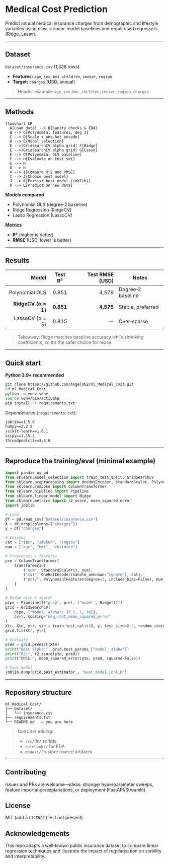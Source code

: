 # Medical Cost Prediction

Predict annual medical insurance charges from demographic and lifestyle variables using classic linear-model baselines and regularised regressors (Ridge, Lasso).

---

## Dataset

`Dataset/insurance.csv` (1,338 rows)

* **Features:** `age`, `sex`, `bmi`, `children`, `smoker`, `region`
* **Target:** `charges` (USD, annual)

> Header example:
> `age,sex,bmi,children,smoker,region,charges`

---

## Methods

```mermaid
flowchart LR
  A[Load data] --> B[Sanity checks & EDA]
  B --> C[Polynomial features, deg 2]
  C --> D[Scale + one-hot encode]
  D --> E{Model selection}
  E -->|GridSearchCV alpha grid| F[Ridge]
  E -->|GridSearchCV alpha grid| G[Lasso]
  E --> O[Polynomial OLS baseline]
  F --> H[Evaluate on test set]
  G --> H
  O --> H
  H --> I[Compare R^2 and RMSE]
  I --> J{Choose best model}
  J --> K[Persist best model (joblib)]
  K --> L[Predict on new data]
```

**Models compared**

* Polynomial OLS (degree‑2 baseline)
* Ridge Regression (RidgeCV)
* Lasso Regression (LassoCV)

**Metrics**

* **R²** (higher is better)
* **RMSE** (USD; lower is better)

---

## Results

|               Model |  Test R²  | Test RMSE (USD) | Notes             |
| ------------------: | :-------: | --------------: | ----------------- |
|      Polynomial OLS |   0.851   |           4,579 | Degree‑2 baseline |
| **RidgeCV (α = 1)** | **0.851** |       **4,575** | Stable, preferred |
|     LassoCV (α = 5) |   0.815   |               — | Over‑sparse       |

> Takeaway: Ridge matches baseline accuracy while shrinking coefficients, so it’s the safer choice for reuse.

---

## Quick start

**Python 3.9+ recommended**

```bash
git clone https://github.com/AngelX62/ml_Medical_Cost.git
cd ml_Medical_Cost
python -m venv venv
source venv/bin/activate
pip install -r requirements.txt
```

Dependencies (`requirements.txt`):

```txt
joblib==1.5.0
numpy==2.2.5
scikit-learn==1.6.1
scipy==1.15.3
threadpoolctl==3.6.0
```

---

## Reproduce the training/eval (minimal example)

```python
import pandas as pd
from sklearn.model_selection import train_test_split, GridSearchCV
from sklearn.preprocessing import OneHotEncoder, StandardScaler, PolynomialFeatures
from sklearn.compose import ColumnTransformer
from sklearn.pipeline import Pipeline
from sklearn.linear_model import Ridge
from sklearn.metrics import r2_score, mean_squared_error
import joblib

# Load
df = pd.read_csv("Dataset/insurance.csv")
X = df.drop(columns=["charges"])
y = df["charges"]

# Columns
cat = ["sex", "smoker", "region"]
num = ["age", "bmi", "children"]

# Preprocess + features
pre = ColumnTransformer(
    transformers=[
        ("num", StandardScaler(), num),
        ("cat", OneHotEncoder(handle_unknown="ignore"), cat),
        ("poly", PolynomialFeatures(degree=2, include_bias=False), num),
    ]
)

# Ridge with α search
pipe = Pipeline([("prep", pre), ("model", Ridge())])
grid = GridSearchCV(
    pipe, {"model__alpha": [0.1, 1, 10]},
    cv=5, scoring="neg_root_mean_squared_error"
)
Xtr, Xte, ytr, yte = train_test_split(X, y, test_size=0.2, random_state=42)
grid.fit(Xtr, ytr)

# Evaluate
pred = grid.predict(Xte)
print("Best alpha:", grid.best_params_["model__alpha"])
print("R2:", r2_score(yte, pred))
print("RMSE:", mean_squared_error(yte, pred, squared=False))

# Save model
joblib.dump(grid.best_estimator_, "best_model.joblib")
```

---

## Repository structure

```
ml_Medical_Cost/
├── Dataset/
│   └── insurance.csv
├── requirements.txt
└── README.md   ← you are here
```

> Consider adding:
>
> * `src/` for scripts
> * `notebooks/` for EDA
> * `models/` to store trained artifacts

---

## Contributing

Issues and PRs are welcome—ideas: stronger hyperparameter sweeps, feature importance/explanations, or deployment (FastAPI/Streamlit).

## License

MIT (add a `LICENSE` file if not present).

## Acknowledgements

This repo adapts a well‑known public insurance dataset to compare linear regression techniques and illustrate the impact of regularisation on stability and interpretability.

